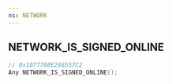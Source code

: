 ```yaml
---
ns: NETWORK
---
```

## NETWORK_IS_SIGNED_ONLINE

```c
// 0x1077788E268557C2
Any NETWORK_IS_SIGNED_ONLINE();
```

